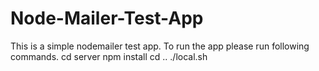 # Node-Mailer-Test-App
This is a simple nodemailer test app.
To run the app please run following commands.
cd server
npm install
cd ..
./local.sh
